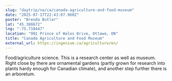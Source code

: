 ```yaml
---
slug: "daytrip/na/ca/canada-agriculture-and-food-museum"
date: "2025-07-17T22:43:07.960Z"
poster: "Brenda Butler"
lat: "45.388672"
lng: "-75.710447"
location: "901 Prince of Wales Drive, Ottawa, ON"
title: "Canada Agriculture and Food Museum"
external_url: https://ingenium.ca/agriculture/en/
---
```

Food/agriculture science.  This is a research center as well as museum.
Right close by there are ornamental gardens (partly grown for research into plants hardy enough for Canadian climate), and another step further there is an arboretum.
